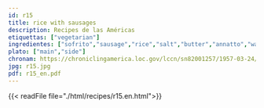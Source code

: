 ```yaml
---
id: r15
title: rice with sausages
description: Recipes de las Américas
etiquettas: ["vegetarian"]
ingredientes: ["sofrito","sausage","rice","salt","butter","annatto","water"]
plato: ["main","side"]
chronam: https://chroniclingamerica.loc.gov/lccn/sn82001257/1957-03-24/ed-1/seq-5/
jpg: r15.jpg
pdf: r15_en.pdf
---
```


{{< readFile file="./html/recipes/r15.en.html">}}